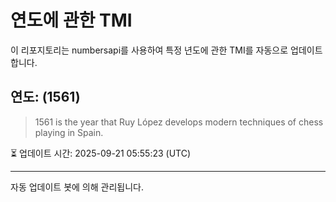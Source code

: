 
# 연도에 관한 TMI

이 리포지토리는 numbersapi를 사용하여 특정 년도에 관한 TMI를 자동으로 업데이트합니다.

## 연도: (1561)
> 1561 is the year that Ruy López develops modern techniques of chess playing in Spain.

⏳ 업데이트 시간: 2025-09-21 05:55:23 (UTC)

---
자동 업데이트 봇에 의해 관리됩니다.
